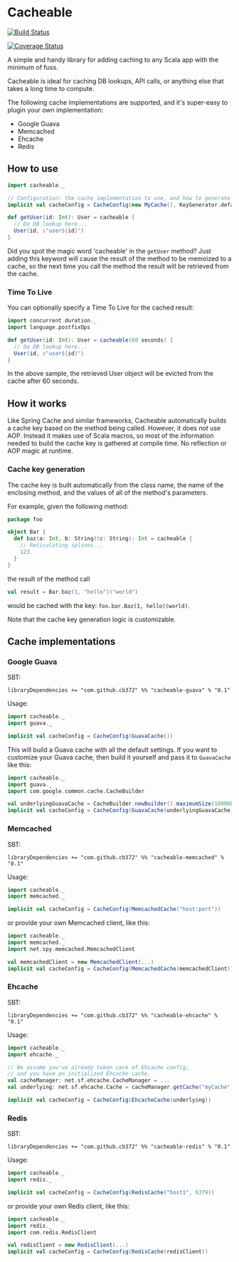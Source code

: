 # Cacheable

[![Build Status](https://travis-ci.org/cb372/cacheable.png)](https://travis-ci.org/cb372/cacheable)

[![Coverage Status](https://coveralls.io/repos/cb372/cacheable/badge.png?branch=master)](https://coveralls.io/r/cb372/cacheable?branch=master)

A simple and handy library for adding caching to any Scala app with the minimum of fuss.

Cacheable is ideal for caching DB lookups, API calls, or anything else that takes a long time to compute.

The following cache implementations are supported, and it's super-easy to plugin your own implementation:
* Google Guava
* Memcached
* Ehcache
* Redis

## How to use

```scala 
import cacheable._

// Configuration: the cache implementation to use, and how to generate cache keys
implicit val cacheConfig = CacheConfig(new MyCache(), KeyGenerator.defaultGenerator)

def getUser(id: Int): User = cacheable { 
  // Do DB lookup here...
  User(id, s"user${id}")
}
```

Did you spot the magic word 'cacheable' in the `getUser` method? Just adding this keyword will cause the result of the method to be memoized to a cache, so the next time you call the method the result will be retrieved from the cache.

### Time To Live 

You can optionally specify a Time To Live for the cached result:

```scala 
import concurrent.duration._
import language.postfixOps

def getUser(id: Int): User = cacheable(60 seconds) { 
  // Do DB lookup here...
  User(id, s"user${id}")
}
```

In the above sample, the retrieved User object will be evicted from the cache after 60 seconds.

## How it works

Like Spring Cache and similar frameworks, Cacheable automatically builds a cache key based on the method being called. However, it does *not* use AOP. Instead it makes use of Scala macros, so most of the information needed to build the cache key is gathered at compile time. No reflection or AOP magic at runtime.

### Cache key generation

The cache key is built automatically from the class name, the name of the enclosing method, and the values of all of the method's parameters.

For example, given the following method:

```scala 
package foo

object Bar {
  def baz(a: Int, b: String)(c: String): Int = cacheable { 
    // Reticulating splines...   
    123
  }
}
```

the result of the method call
```scala 
val result = Bar.baz(1, "hello")("world")
```

would be cached with the key: `foo.bar.Baz(1, hello)(world)`.

Note that the cache key generation logic is customizable.

## Cache implementations

### Google Guava

SBT:

```
libraryDependencies += "com.github.cb372" %% "cacheable-guava" % "0.1"
```

Usage:

```scala
import cacheable._
import guava._

implicit val cacheConfig = CacheConfig(GuavaCache())
```

This will build a Guava cache with all the default settings. If you want to customize your Guava cache, then build it yourself and pass it to `GuavaCache` like this:

```scala
import cacheable._
import guava._
import com.google.common.cache.CacheBuilder

val underlyingGuavaCache = CacheBuilder.newBuilder().maximumSize(10000L).build[String, Object]
implicit val cacheConfig = CacheConfig(GuavaCache(underlyingGuavaCache))
```

### Memcached

SBT:

```
libraryDependencies += "com.github.cb372" %% "cacheable-memcached" % "0.1"
```

Usage:

```scala
import cacheable._
import memcached._

implicit val cacheConfig = CacheConfig(MemcachedCache("host:port"))
```

or provide your own Memcached client, like this:

```scala
import cacheable._
import memcached._
import net.spy.memcached.MemcachedClient

val memcachedClient = new MemcachedClient(...)
implicit val cacheConfig = CacheConfig(MemcachedCache(memcachedClient))
```

### Ehcache

SBT:

```
libraryDependencies += "com.github.cb372" %% "cacheable-ehcache" % "0.1"
```

Usage:

```scala
import cacheable._
import ehcache._

// We assume you've already taken care of Ehcache config, 
// and you have an initialized Ehcache cache.
val cacheManager: net.sf.ehcache.CacheManager = ...
val underlying: net.sf.ehcache.Cache = cacheManager.getCache("myCache")

implicit val cacheConfig = CacheConfig(EhcacheCache(underlying))
```

### Redis

SBT:

```
libraryDependencies += "com.github.cb372" %% "cacheable-redis" % "0.1"
```

Usage:

```scala
import cacheable._
import redis._

implicit val cacheConfig = CacheConfig(RedisCache("host1", 6379))
```

or provide your own Redis client, like this:

```scala
import cacheable._
import redis._
import com.redis.RedisClient

val redisClient = new RedisClient(...)
implicit val cacheConfig = CacheConfig(RedisCache(redisClient))
```
